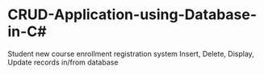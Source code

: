 # CRUD-Application-using-Database-in-C#
Student new course enrollment registration system
Insert, Delete, Display, Update records in/from database
